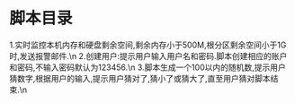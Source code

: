 # 脚本目录
1.实时监控本机内存和硬盘剩余空间,剩余内存小于500M,根分区剩余空间小于1G时,发送报警邮件.\n
2.创建用户:提示用户输入用户名和密码.脚本创建相应的账户和密码,不输入密码默认为123456.\n
3.脚本生成一个100以内的随机数,提示用户猜数字,根据用户的输入,提示用户猜对了,猜小了或猜大了,直至用户猜对脚本结束.\n
